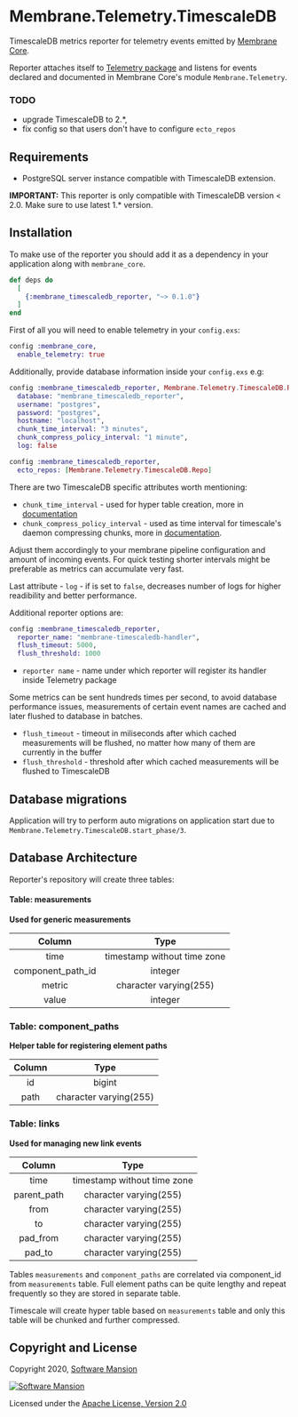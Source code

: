 # Membrane.Telemetry.TimescaleDB

TimescaleDB metrics reporter for telemetry events emitted by [Membrane Core](https://hex.pm/packages/membrane_core).

Reporter attaches itself to [Telemetry package](https://hex.pm/packages/telemetry) and listens for events declared and documented in Membrane Core's module `Membrane.Telemetry`.

 ### TODO
 - upgrade TimescaleDB to 2.*,
 - fix config so that users don't have to configure `ecto_repos`

## Requirements
 - PostgreSQL server instance compatible with TimescaleDB extension.
 
 **IMPORTANT:** This reporter is only compatible with TimescaleDB version < 2.0. Make sure to use latest 1.* version.

## Installation

To make use of the reporter you should add it as a dependency in your application along with `membrane_core`.

```elixir
def deps do
  [
    {:membrane_timescaledb_reporter, "~> 0.1.0"}
  ]
end
```

First of all you will need to enable telemetry in your `config.exs`:
```elixir
config :membrane_core,
  enable_telemetry: true
```

Additionally, provide database information inside your `config.exs` e.g: 
```elixir
config :membrane_timescaledb_reporter, Membrane.Telemetry.TimescaleDB.Repo,
  database: "membrane_timescaledb_reporter",
  username: "postgres",
  password: "postgres",
  hostname: "localhost",
  chunk_time_interval: "3 minutes",
  chunk_compress_policy_interval: "1 minute",
  log: false

config :membrane_timescaledb_reporter, 
  ecto_repos: [Membrane.Telemetry.TimescaleDB.Repo]
```

There are two TimescaleDB specific attributes worth mentioning:
 - `chunk_time_interval` - used for hyper table creation, more in [documentation](https://docs.timescale.com/latest/api#hypertable-management)
 - `chunk_compress_policy_interval` - used as time interval for timescale's daemon compressing chunks, more in [documentation](https://docs.timescale.com/latest/api#add_compress_chunks_policy).

Adjust them accordingly to your membrane pipeline configuration and
amount of incoming events. For quick testing shorter intervals might be preferable as metrics can accumulate very fast. 

Last attribute - `log` - if is set to `false`, decreases number of logs for higher readibility and better performance.

Additional reporter options are:
```elixir
config :membrane_timescaledb_reporter,
  reporter_name: "membrane-timescaledb-handler",
  flush_timeout: 5000,
  flush_threshold: 1000
```

 - `reporter name` - name under which reporter will register its handler inside Telemetry package

 Some metrics can be sent hundreds times per second, to avoid database performance issues, measurements of certain event names are cached and later flushed to database in batches.
 - `flush_timeout` - timeout in miliseconds after which cached measurements will be flushed, no matter how many of them are currently in the buffer
 - `flush_threshold` - threshold after which cached measurements will be flushed to TimescaleDB  


## Database migrations
Application will try to perform auto migrations on application start due to `Membrane.Telemetry.TimescaleDB.start_phase/3`.

## Database Architecture
Reporter's repository will create three tables:

#### Table: measurements
**Used for generic measurements**

|      Column       |             Type            |
|:-----------------:|:---------------------------:|
|       time        | timestamp without time zone |
| component_path_id |           integer           |
|      metric       |    character varying(255)   |
|      value        |           integer           |

### Table: component_paths
**Helper table for registering element paths**

| Column |          Type          |
|:------:|:----------------------:|
|   id   |         bigint         |
|  path  | character varying(255) |


### Table: links
**Used for managing new link events**

|    Column   |             Type            |
|:-----------:|:---------------------------:|
|     time    | timestamp without time zone |
| parent_path |    character varying(255)   |
|     from    |    character varying(255)   |
|      to     |    character varying(255)   |
|   pad_from  |    character varying(255)   |
|    pad_to   |    character varying(255)   |


Tables `measurements` and `component_paths` are correlated via component_id from `measurements` table.
Full element paths can be quite lengthy and repeat frequently so they are stored in separate table.

Timescale will create hyper table based on `measurements` table and only this table will be chunked and further compressed.

## Copyright and License

Copyright 2020, [Software Mansion](https://swmansion.com/?utm_source=git&utm_medium=readme&utm_campaign=membrane)

[![Software Mansion](https://logo.swmansion.com/logo?color=white&variant=desktop&width=200&tag=membrane-github)](https://swmansion.com/?utm_source=git&utm_medium=readme&utm_campaign=membrane)

Licensed under the [Apache License, Version 2.0](LICENSE)

